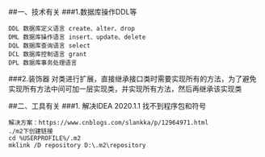 ##一、技术有关
###1.数据库操作DDL等
```aidl
DDL 数据库定义语言 create、alter、drop
DML 数据库操作语言 insert、update、delete
DQL 数据库查询语言 select
DCL 数据库控制语言 grant
DPL 数据库事务处理语言
```
###2.装饰器
对类进行扩展，直接继承接口类时需要实现所有的方法，为了避免实现所有方法中间可加一层实现类，并实现所有方法，然后再继承该实现类

##二、工具有关
###1. 解决IDEA 2020.1.1 找不到程序包和符号
```aidl
解决方案：https://www.cnblogs.com/slankka/p/12964971.html
./m2下创建链接
cd %USERPROFILE%/.m2
mklink /D repository D:\.m2\repository
```


